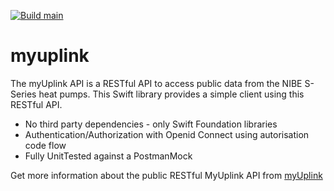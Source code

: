 [![Build main](https://github.com/tkausch/MyUplink2/actions/workflows/swift.yml/badge.svg)](https://github.com/tkausch/MyUplink2/actions/workflows/swift.yml)


# myuplink
The myUplink API is a RESTful API to access public data from the NIBE S-Series heat pumps. This Swift library provides a simple client using this RESTful API. 

- No third party dependencies - only Swift Foundation libraries
- Authentication/Authorization with Openid Connect using autorisation code flow
- Fully UnitTested against a PostmanMock

Get more information about the public RESTful MyUplink API from [myUplink](https://dev.myuplink.com)


